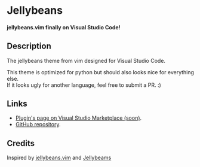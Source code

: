 # Jellybeans
#### jellybeans.vim finally on Visual Studio Code!
## Description
The jellybeans theme from vim designed for Visual Studio Code.  

This theme is optimized for python but should also looks nice for everything else.  
If it looks ugly for another language, feel free to submit a PR. :)

## Links
- [Plugin's page on Visual Studio Marketplace (soon)](https://marketplace.visualstudio.com/items?itemName=dasfranck.jellybeans).
- [GitHub repository](https://github.com/DasFranck/VSC-Jellybeans).

## Credits
Inspired by [jellybeans.vim](https://github.com/nanotech/jellybeans.vim/) and [Jellybeams](https://github.com/gerane/VSCodeThemes/tree/master/gerane.Theme-Jellybeams)